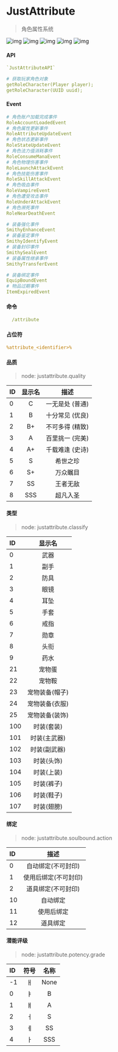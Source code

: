 # JustAttribute

> 角色属性系统

![img](./.img/0.png)
![img](./.img/4.png)
![img](./.img/1.png)
![img](./.img/2.png)
![img](./.img/3.png)


#### API
```yaml
`JustAttributeAPI`

# 获取玩家角色对象
getRoleCharacter(Player player);
getRoleCharacter(UUID uuid);
```

#### Event
```yaml
# 角色账户加载完成事件
RoleAccountLoadedEvent
# 角色属性更新事件
RoleAttributeUpdateEvent
# 角色状态更新事件
RoleStateUpdateEvent
# 角色法力值消耗事件
RoleConsumeManaEvent
# 角色物理伤害事件
RoleLaunchAttackEvent
# 角色技能伤害事件
RoleSkillAttackEvent
# 角色吸血事件
RoleVampireEvent
# 角色遭受攻击事件
RoleUnderAttackEvent
# 角色濒死事件
RoleNearDeathEvent

# 装备强化事件
SmithyEnhanceEvent
# 装备鉴定事件
SmithyIdentifyEvent
# 装备封印事件
SmithySealEvent
# 装备属性继承事件
SmithyTransferEvent

# 装备绑定事件
EquipBoundEvent
# 物品过期事件
ItemExpiredEvent
```

#### 命令
```yaml
  /attribute
```

#### 占位符
```yaml
%attribute_<identifier>%
```

#### 品质
> node: justattribute.quality

| ID  | 显示名 |    描述     |
|:----|:---:|:---------:|
| 0   |  C  | 一无是处 (普通) |
| 1   |  B  | 十分常见 (优良) |
| 2   | B+  | 不可多得 (精致) |
| 3   |  A  | 百里挑一 (完美) |
| 4   | A+  | 千载难逢 (史诗) |
| 5   |  S  |   希世之珍    |
| 6   | S+  |   万众瞩目    |
| 7   | SS  |   王者无敌    |
| 8   | SSS |   超凡入圣    |

#### 类型
> node: justattribute.classify

| ID  |   显示名    |
|:----|:--------:|
| 0   |    武器    |
| 1   |    副手    |
| 2   |    防具    |
| 3   |    眼镜    |
| 4   |    耳坠    |
| 5   |    手套    |
| 6   |    戒指    |
| 7   |    勋章    |
| 8   |    头衔    |
| 9   |    药水    |
| 21  |   宠物蛋    |
| 22  |   宠物鞍    |
| 23  | 宠物装备(帽子) |
| 24  | 宠物装备(衣服) |
| 25  | 宠物装备(装饰) |
| 100 |  时装(套装)  |
| 101 | 时装(主武器)  |
| 102 | 时装(副武器)  |
| 103 |  时装(头饰)  |
| 104 |  时装(上装)  |
| 105 |  时装(裤子)  |
| 106 |  时装(鞋子)  |
| 107 |  时装(翅膀)  |

#### 绑定
> node: justattribute.soulbound.action

| ID  |     描述      |
|:----|:-----------:|
| 0   | 自动绑定(不可封印)  |
| 1   | 使用后绑定(不可封印) |
| 2   | 道具绑定(不可封印)  |
| 10  |    自动绑定     |
| 11  |    使用后绑定    |
| 12  |    道具绑定     |

#### 潜能评级
> node: justattribute.potency.grade

| ID  | 符号  |  名称  |
|:----|:---:|:----:|
| -1  |  ㅐ  | None |
| 0   |  ㅑ  |  B   |
| 1   |  ㅒ  |  A   |
| 2   |  ㅓ  |  S   |
| 3   |  ㅔ  |  SS  |
| 4   |  ㅏ  | SSS  |
